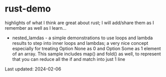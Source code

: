 # rust-demo
highlights of what I think are great about rust; I will add/share them as I remember as well as I learn...

- nested_lamdas - a simple demonstrations to use loops and lambda results to step into inner loops and lambdas; a very nice concept especially for treating Option<T> None as 0 and Option<T> Some as 1 element of an array.  This sample includes map() and fold() as well, to represent that you can reduce all the if and match into just 1 line

Last updated: 2024-02-06
